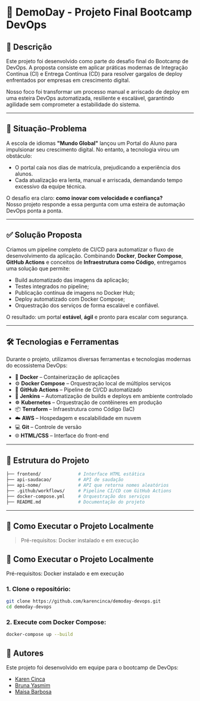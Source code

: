 # 🚀 DemoDay - Projeto Final Bootcamp DevOps

## 📘 Descrição

Este projeto foi desenvolvido como parte do desafio final do Bootcamp de DevOps. A proposta consiste em aplicar práticas modernas de Integração Contínua (CI) e Entrega Contínua (CD) para resolver gargalos de deploy enfrentados por empresas em crescimento digital.

Nosso foco foi transformar um processo manual e arriscado de deploy em uma esteira DevOps automatizada, resiliente e escalável, garantindo agilidade sem comprometer a estabilidade do sistema.

---

## 🎯 Situação-Problema

A escola de idiomas **"Mundo Global"** lançou um Portal do Aluno para impulsionar seu crescimento digital. No entanto, a tecnologia virou um obstáculo:  
- O portal caía nos dias de matrícula, prejudicando a experiência dos alunos.  
- Cada atualização era lenta, manual e arriscada, demandando tempo excessivo da equipe técnica.  

O desafio era claro: **como inovar com velocidade e confiança?**  
Nosso projeto responde a essa pergunta com uma esteira de automação DevOps ponta a ponta.

---

## ✅ Solução Proposta

Criamos um pipeline completo de CI/CD para automatizar o fluxo de desenvolvimento da aplicação. Combinando **Docker**, **Docker Compose**, **GitHub Actions** e conceitos de **Infraestrutura como Código**, entregamos uma solução que permite:

- Build automatizado das imagens da aplicação;
- Testes integrados no pipeline;
- Publicação contínua de imagens no Docker Hub;
- Deploy automatizado com Docker Compose;
- Orquestração dos serviços de forma escalável e confiável.

O resultado: um portal **estável**, **ágil** e pronto para escalar com segurança.

---

## 🛠 Tecnologias e Ferramentas

Durante o projeto, utilizamos diversas ferramentas e tecnologias modernas do ecossistema DevOps:

- 🐳 **Docker** – Containerização de aplicações  
- ⚙️ **Docker Compose** – Orquestração local de múltiplos serviços  
- 🤖 **GitHub Actions** – Pipeline de CI/CD automatizado  
- 🔧 **Jenkins** – Automatização de builds e deploys em ambiente controlado  
- ☸️ **Kubernetes** – Orquestração de contêineres em produção  
- 📦 **Terraform** – Infraestrutura como Código (IaC)  
- ☁️ **AWS** – Hospedagem e escalabilidade em nuvem  
- 💻 **Git** – Controle de versão  
- 🌐 **HTML/CSS** – Interface do front-end

---
## 📁 Estrutura do Projeto
```bash
├── frontend/              # Interface HTML estática
├── api-saudacao/          # API de saudação
├── api-nome/              # API que retorna nomes aleatórios
├── .github/workflows/     # Pipeline CI/CD com GitHub Actions
├── docker-compose.yml     # Orquestração dos serviços
├── README.md              # Documentação do projeto
```
---

## 🚀 Como Executar o Projeto Localmente

> Pré-requisitos: Docker instalado e em execução

## 🚀 Como Executar o Projeto Localmente

Pré-requisitos: Docker instalado e em execução

### 1. Clone o repositório:

```bash
git clone https://github.com/karencinca/demoday-devops.git
cd demoday-devops
```
### 2. Execute com Docker Compose:
```bash
docker-compose up --build
```


## 👥 Autores

Este projeto foi desenvolvido em equipe para o bootcamp de DevOps:

- [Karen Cinca](https://github.com/karencinca)  
- [Bruna Yasmim](https://github.com/brwlly)  
- [Maisa Barbosa](https://github.com/maisabb)  

